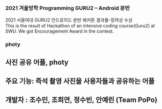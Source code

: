 ### 2021 겨울방학 Programming GURU2 – Android 분반 
2021 서울여대 GURU2 안드로이드 분반 해커톤 결과물-장려상 수상 </br>
This is the result of Hackathon of an intensive coding course(Guru2) at SWU. We got Encouragement Award in the contest.
</br>
### photy 
## 사진 공유 어플, photy </br>
## 주요 기능: 즉석 촬영 사진을 사용자들과  공유하는 어플 </br>
## 개발자 : 조수민, 조희연, 정수빈, 안예린 (Team PoPo)





